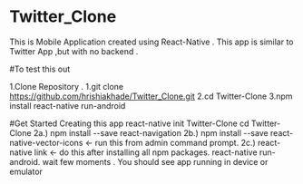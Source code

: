 # Twitter_Clone
  This is Mobile Application created using React-Native . This app is similar to Twitter App ,but with no backend .

#To test this out

1.Clone Repository .
1.git clone https://github.com/hrishiakhade/Twitter_Clone.git 
2.cd Twitter-Clone 
3.npm install react-native run-android

#Get Started
			Creating this app
			react-native init Twitter-Clone
				cd Twitter-Clone
2a.) npm install --save react-navigation
2b.) npm install --save react-native-vector-icons  <- run this from admin command prompt. 
2c.) react-native link        <- do this after installing all npm packages.
react-native run-android. wait few moments . You should see app running in device or emulator
